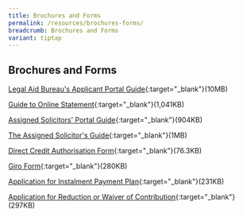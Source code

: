 ```yaml
---
title: Brochures and Forms
permalink: /resources/brochures-forms/
breadcrumb: Brochures and Forms
variant: tiptap
---
```

<h2>Brochures and Forms</h2>
<p><a href="/files/LAB_AP_Portal_Guide.pdf" rel="noopener noreferrer nofollow" target="_blank">Legal Aid Bureau's Applicant Portal Guide</a>{:target="_blank"}(10MB)
<br>
</p>
<p><a href="/files/Guide_to_Online_Statement.pdf" rel="noopener noreferrer nofollow" target="_blank">Guide to Online Statement</a>{:target="_blank"}(1,041KB)</p>
<p><a href="/files/AS-Portal-Guide.pdf" rel="noopener noreferrer nofollow" target="_blank">Assigned Solicitors' Portal Guide</a>{:target="_blank"}(904KB)
<br>
</p>
<p><a href="/files/The-Assigned-Solicitor-Guide.pdf" rel="noopener noreferrer nofollow" target="_blank">The Assigned Solicitor's Guide</a>{:target="_blank"}(1MB)
<br>
</p>
<p><a href="/files/DCA-Form.pdf" rel="noopener noreferrer nofollow" target="_blank">Direct Credit Authorisation Form</a>{:target="_blank"}(76.3KB)
<br>
</p>
<p><a href="/files/Giro-form.pdf" rel="noopener noreferrer nofollow" target="_blank">Giro Form</a>{:target="_blank"}(280KB)
<br>
</p>
<p><a href="/files/application_for_instalment_payment_plan.pdf" rel="noopener noreferrer nofollow" target="_blank">Application for Instalment Payment Plan</a>{:target="_blank"}(231KB)
<br>
</p>
<p><a href="/files/application_for_reduction_or_waiver_of_contribution.pdf" rel="noopener noreferrer nofollow" target="_blank">Application for Reduction or Waiver of Contribution</a>{:target="_blank"}(297KB)
<br>
</p>